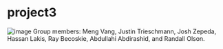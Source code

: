 # project3
![image](https://user-images.githubusercontent.com/38965016/78588676-a7e18b00-7804-11ea-9c8b-5d2b2ef92b24.png)
Group members: Meng Vang, Justin Trieschmann, Josh Zepeda, Hassan Lakis, Ray Becoskie, Abdullahi Abdirashid, and Randall Olson.
